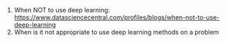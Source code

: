 1. When NOT to use deep learning: https://www.datasciencecentral.com/profiles/blogs/when-not-to-use-deep-learning
2. When is it not appropriate to use deep learning methods on a problem

